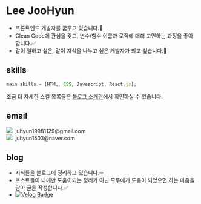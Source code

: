 # Lee JooHyun
- 프론트엔드 개발자를 꿈꾸고 있습니다.🔰
- Clean Code에 관심을 갖고, 변수/함수 이름과 로직에 대해 고민하는 과정을 좋아합니다.✅
- 같이 일하고 싶은, 같이 지식을 나누고 싶은 개발자가 되고 싶습니다.💭
## skills 
```js
main skills = [HTML, CSS, Javascript, React.js];
```
조금 더 자세한 스킬 목록들은 [블로그 소개란](https://velog.io/@bami/about)에서 확인하실 수 있습니다.

## email
<div>
<a href="mailto:juhyun19981129@gmail.com"><img src="https://img.shields.io/badge/Gmail-d14836?style=for-the-badge&logo=Gmail&logoColor=white&link=juhyun19981129@gmail.com"></a> &nbspjuhyun19981129@gmail.com<br>
<a href="mailto:juhyun1503@naver.com"><img src="https://img.shields.io/badge/Naver-03C75A?style=for-the-badge&logo=Naver&logoColor=white&link=juhyun1503@naver.com"/></a> &nbspjuhyun1503@naver.com
</div>

## blog
- 지식들을 블로그에 정리하고 있습니다.✏
- 포스트들이 나에만 도움이되는 정리가 아닌 모두에게 도움이 되었으면 하는 마음을 담아 글을 작성합니다.✅
- <a href='https://velog.io/@bami'>![Velog Badge](https://img.shields.io/badge/Velog-20C997?style=for-the-badge&logo=Velog&logoColor=white&link=https://velog.io/@bami)</a>
